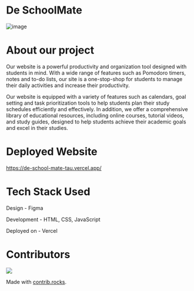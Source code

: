 # De SchoolMate
![image](https://user-images.githubusercontent.com/95229740/220142233-f9d98419-d3a0-446f-9ab0-b75ab6c48711.png)

# About our project
Our website is a powerful productivity and organization tool designed with students in mind. With a wide range of features such as Pomodoro timers, notes and to-do lists, our site is a one-stop-shop for students to manage their daily activities and increase their productivity.

Our website is equipped with a variety of features such as calendars, goal setting and task prioritization tools to help students plan their study schedules efficiently and effectively. In addition, we offer a comprehensive library of educational resources, including online courses, tutorial videos, and study guides, designed to help students achieve their academic goals and excel in their studies. 

# Deployed Website
https://de-school-mate-tau.vercel.app/

# Tech Stack Used
Design - Figma

Development - HTML, CSS, JavaScript

Deployed on - Vercel

# Contributors
<a href="https://github.com/SpandanM110/De-SchoolMate/graphs/contributors">
  <img src="https://contrib.rocks/image?repo=SpandanM110/De-SchoolMate" />
</a>

Made with [contrib.rocks](https://contrib.rocks).
